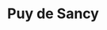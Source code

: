 ---
guid: "727b9ddb2a08"
title: "Puy de Sancy"
latlng: "45.528391, 2.813917"
videoId: "d2WIPnUH2i4" 
---